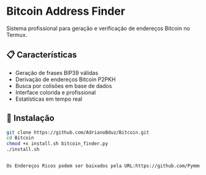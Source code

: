 # Bitcoin Address Finder

Sistema profissional para geração e verificação de endereços Bitcoin no Termux.

## 📋 Características

- Geração de frases BIP39 válidas
- Derivação de endereços Bitcoin P2PKH
- Busca por colisões em base de dados
- Interface colorida e profissional
- Estatísticas em tempo real

## 🚀 Instalação

```bash
git clone https://github.com/AdrianoBduz/Bitcoin.git
cd Bitcoin
chmod +x install.sh bitcoin_finder.py
./install.sh


Os Endereços Ricos podem ser baixados pela URL:https://github.com/Pymmdrza/Rich-Address-Wallet.git
